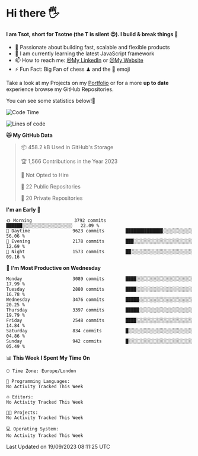 # Hi there :raised_hand_with_fingers_splayed:
#### I am Tsot, short for Tsotne (the T is silent :wink:). I build & break things :space_invader:
- :telescope: Passionate about building fast, scalable and flexible products
- :seedling: I am currently learning the latest JavaScript framework 
- :mailbox: How to reach me: [@My LinkedIn](https://www.linkedin.com/in/tsotne-gvadzabia/) or [@My Website](https://tsotne.co.uk/contact)
- :zap: Fun Fact: Big Fan of chess ♟ and the 👾 emoji

Take a look at my Projects on my [Portfolio](https://tsotne.co.uk/) or for a more **up to date** experience browse my GitHub Repositories.

You can see some statistics below!:space_invader:
<!--START_SECTION:waka-->
![Code Time](http://img.shields.io/badge/Code%20Time-761%20hrs%202%20mins-blue)

![Lines of code](https://img.shields.io/badge/From%20Hello%20World%20I%27ve%20Written-7.5%20million%20lines%20of%20code-blue)

**🐱 My GitHub Data** 

> 📦 458.2 kB Used in GitHub's Storage 
 > 
> 🏆 1,566 Contributions in the Year 2023
 > 
> 🚫 Not Opted to Hire
 > 
> 📜 22 Public Repositories 
 > 
> 🔑 20 Private Repositories 
 > 
**I'm an Early 🐤** 

```text
🌞 Morning                3792 commits        ██████░░░░░░░░░░░░░░░░░░░   22.09 % 
🌆 Daytime                9623 commits        ██████████████░░░░░░░░░░░   56.06 % 
🌃 Evening                2178 commits        ███░░░░░░░░░░░░░░░░░░░░░░   12.69 % 
🌙 Night                  1573 commits        ██░░░░░░░░░░░░░░░░░░░░░░░   09.16 % 
```
📅 **I'm Most Productive on Wednesday** 

```text
Monday                   3089 commits        ████░░░░░░░░░░░░░░░░░░░░░   17.99 % 
Tuesday                  2880 commits        ████░░░░░░░░░░░░░░░░░░░░░   16.78 % 
Wednesday                3476 commits        █████░░░░░░░░░░░░░░░░░░░░   20.25 % 
Thursday                 3397 commits        █████░░░░░░░░░░░░░░░░░░░░   19.79 % 
Friday                   2548 commits        ████░░░░░░░░░░░░░░░░░░░░░   14.84 % 
Saturday                 834 commits         █░░░░░░░░░░░░░░░░░░░░░░░░   04.86 % 
Sunday                   942 commits         █░░░░░░░░░░░░░░░░░░░░░░░░   05.49 % 
```


📊 **This Week I Spent My Time On** 

```text
🕑︎ Time Zone: Europe/London

💬 Programming Languages: 
No Activity Tracked This Week

🔥 Editors: 
No Activity Tracked This Week

🐱‍💻 Projects: 
No Activity Tracked This Week

💻 Operating System: 
No Activity Tracked This Week
```


 Last Updated on 19/09/2023 08:11:25 UTC
<!--END_SECTION:waka-->
